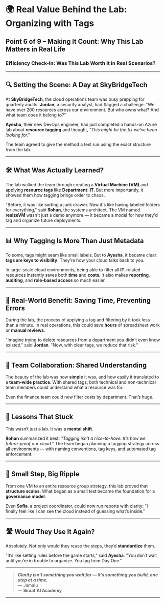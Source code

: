 # 🌍 Real Value Behind the Lab: Organizing with Tags

## Point 6 of 9 – Making It Count: Why This Lab Matters in Real Life

### Efficiency Check-In: Was This Lab Worth It in Real Scenarios?

---

## 🔍 Setting the Scene: A Day at SkyBridgeTech

At **SkyBridgeTech**, the cloud operations team was busy prepping for quarterly audits. **Jordan**, a security analyst, had flagged a challenge: "We have over 200 resources across our environment. But who owns what? And what team does it belong to?"

**Ayesha**, their new DevOps engineer, had just completed a hands-on Azure lab about **resource tagging** and thought, *"This might be the fix we've been looking for."*

The team agreed to give the method a test run using the exact structure from the lab.

---

## 🛠️ What Was Actually Learned?

The lab walked the team through creating a **Virtual Machine (VM)** and applying **resource tags** like **Department: IT**. But more importantly, it showed them how tagging brings order to chaos.

"Before, it was like sorting a junk drawer. Now it's like having labeled folders for everything," said **Rohan**, the systems architect. The VM named **resizeVM** wasn't just a demo anymore — it became a model for how they'd tag and organize future deployments.

---

## 📊 Why Tagging Is More Than Just Metadata

To some, tags might seem like small labels. But to **Ayesha**, it became clear: **tags are keys to visibility**. They're how your cloud talks back to you.

In large-scale cloud environments, being able to filter all **IT**-related resources instantly saves both **time** and **costs**. It also makes **reporting**, **auditing**, and **role-based access** so much easier.

---

## 💼 Real-World Benefit: Saving Time, Preventing Errors

During the lab, the process of applying a tag and filtering by it took less than a minute. In real operations, this could save **hours** of spreadsheet work or **manual reviews**.

"Imagine trying to delete resources from a department you didn’t even know existed," said **Jordan**. "Now, with clear tags, we reduce that risk."

---

## 🤝 Team Collaboration: Shared Understanding

The beauty of the lab was how **simple** it was, and how easily it translated to a **team-wide practice**. With shared tags, both technical and non-technical team members could understand what a resource was for.

Even the finance team could now filter costs by department. That’s huge.

---

## 🔄 Lessons That Stuck

This wasn’t just a lab. It was a **mental shift**.

**Rohan** summarized it best: *"Tagging isn’t a nice-to-have. It’s how we future-proof our cloud."* The team began planning a tagging strategy across all environments — with naming conventions, tag keys, and automated tag enforcement.

---

## 🧠 Small Step, Big Ripple

From one VM to an entire resource group strategy, this lab proved that **structure scales**. What began as a small test became the foundation for a **governance model**.

Even **Sofia**, a project coordinator, could now run reports with clarity: "I finally feel like I can see the cloud instead of guessing what’s inside."

---

## 🛣️ Would They Use It Again?

Absolutely. Not only would they reuse the steps, they’d **standardize** them.

"It’s like setting rules before the game starts," said **Ayesha**. "You don’t wait until you’re in trouble to organize. You tag from Day One."

---

> _**Clarity isn’t something you wait for — it’s something you build, one step at a time.**_  
> — Jamalu  
> — **Siraat AI Academy**

---

